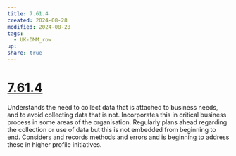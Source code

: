 ```yaml
---
title: 7.61.4
created: 2024-08-28
modified: 2024-08-28
tags:
  - UK-DMM_row
up: 
share: true
---
```

# [7.61.4](7.61.4.md)

Understands the need to collect data that is attached to business needs, and to avoid collecting data that is not. Incorporates this in critical business process in some areas of the organisation. Regularly plans ahead regarding the collection or use of data but this is not embedded from beginning to end. Considers and records methods and errors and is beginning to address these in higher profile initiatives.
